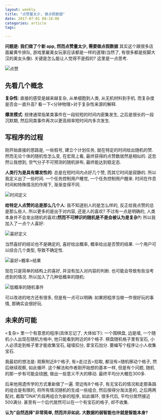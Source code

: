 ```yaml
---
layout: weekly
title: "点赞量太少, 做点假数据"
date: 2017-07-01 00:18:08
categories: article
tags:

---
```


**问题是: 我们做了个新 app, 然而点赞量太少, 需要做点假数据** 其实这个跟很多店面雇黄牛排队, 游戏里雇美女玩家应该都是一样的道理(当然了, 有很多都是抠脚大汉的美女头像). 关键是怎么能让人觉得不是假的? 这里是一点思考.

![点赞](http://upload-images.jianshu.io/upload_images/1286586-41bdcdd3fce6272c.png?imageMogr2/auto-orient/strip%7CimageView2/2/w/1240)

## 先看几个概念

**复杂性**: 直接的感受是越来越复杂, 从单细胞到人类, 从无机材料到手机. 而复杂度是否会一直升高? 看一下<分钟物理>对于复杂性来源的解释.

**爆发模式**: 规律通常指某类事件在一段较短的时间内密集发生, 之后是很长的一段沉默期, 然后同类事件再次以更高频率短时间内多次发生.

## 写程序的过程

刚开始直接的思路是, 一些假号, 建立个计划任务, 就在特定的时间给出随机的赞. 然而无论个体的随机性怎么变, 在宏观上看, 最终获得的点赞数居然是相似的. 这忽然让我想到, 空气分子不可预测的随机排布, 最终能达到稳定态.

**人类行为是具有爆发性的**: 总是在短时间内点好几个赞, 而其它时间是寂静的. 所以我定义出了一些时间. 一个任务控制用户睡觉, 一个任务控制用户醒来. 时间在作息时间和特殊情况的作用下, 渐渐变得不同.

![时间定义](http://upload-images.jianshu.io/upload_images/1286586-9f654f4b2591aef6.png?imageMogr2/auto-orient/strip%7CimageView2/2/w/1240)

**给特定人点赞的总是那么几个人**: 我不知道别人的是怎么样的, 反正给我点赞的总是那么些人. 所以更多的是出于对内容, 还是人的喜欢? 不过有一点是明确的, 人类本身并不会发出随机的喜欢(**然而不可辨识的随机是不是会被认为是复杂?**) 所以我加入了一点个人喜好: 

![喜好定义](http://upload-images.jianshu.io/upload_images/1286586-ee0a98235ef91268.png?imageMogr2/auto-orient/strip%7CimageView2/2/w/1240)

当然喜好的结论也不是确定的, 喜好给出概率, 概率给出是否赞的结果. 一个用户可以综合几个类型, 导致不确定性.

![喜好>概率>结果](http://upload-images.jianshu.io/upload_images/1286586-ae419ee3ecd76feb.png?imageMogr2/auto-orient/strip%7CimageView2/2/w/1240)

现在只是简单的结构上的喜好, 并没有加入对内容的判断. 也可能会导致有些没考虑到的情况. 所以加入了几种低概率的随机: 

![低概率的随机事件](http://upload-images.jianshu.io/upload_images/1286586-41450f643d0120e9.png?imageMogr2/auto-orient/strip%7CimageView2/2/w/1240)

可以改进的地方还有很多, 但是有一点可以明确: 如果把程序当做一件很好玩的事情, 那确实会很好玩. 

## 未来的可能

<复杂> 里一个有意思的程序(具体忘记了, 大体如下): 一个围棋盘, 边是墙, 一个随机小人出现在随机方格中, 他只能看到附近的8个格子.  棋盘随机格子里有宝石, 小人必须走到格子里才能收集宝石, 碰墙扣分, 拿宝石加分. 要编写个程序让小人收集宝石.

我最初的想法是: 观察附近8个格子, 有>走过去>拾取, 都没有>随机移动个格子, 然后继续观察, 如此循环. 这个解法和作者刚开始想的基本一样, 但是有个问题, 随机的那一步有可能会绕圈, 做出一些意义不大的移动. 最终平均分大概在300多.

后来他用遗传学的方式重新做了一遍. 旁边有8个格子, 有无宝石的情况和走那条路的组合是有限的, 将所有情况随机的生成一些组合, 然后按得分淘汰差的, 之后两两配对, 截取"DNA"片段再组合为新的程序, 如此循环, 很多代后, 平均分居然接近500满分. 甚至有一个后代居然可以在一个有宝石的格子, 却不收集.

**认为"自然选择"非常简单, 然而并非如此. 大数据的弱智能也许就是智能本身?**

